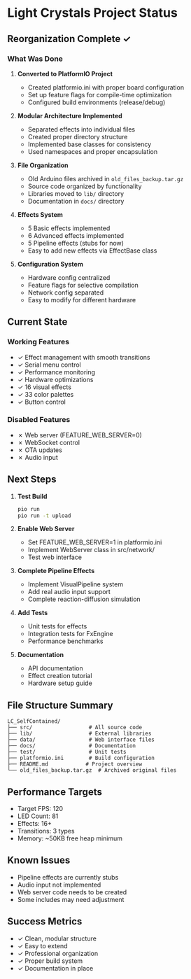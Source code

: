 # Light Crystals Project Status

## Reorganization Complete ✓

### What Was Done

1. **Converted to PlatformIO Project**
   - Created platformio.ini with proper board configuration
   - Set up feature flags for compile-time optimization
   - Configured build environments (release/debug)

2. **Modular Architecture Implemented**
   - Separated effects into individual files
   - Created proper directory structure
   - Implemented base classes for consistency
   - Used namespaces and proper encapsulation

3. **File Organization**
   - Old Arduino files archived in `old_files_backup.tar.gz`
   - Source code organized by functionality
   - Libraries moved to `lib/` directory
   - Documentation in `docs/` directory

4. **Effects System**
   - 5 Basic effects implemented
   - 6 Advanced effects implemented
   - 5 Pipeline effects (stubs for now)
   - Easy to add new effects via EffectBase class

5. **Configuration System**
   - Hardware config centralized
   - Feature flags for selective compilation
   - Network config separated
   - Easy to modify for different hardware

## Current State

### Working Features
- ✓ Effect management with smooth transitions
- ✓ Serial menu control
- ✓ Performance monitoring
- ✓ Hardware optimizations
- ✓ 16 visual effects
- ✓ 33 color palettes
- ✓ Button control

### Disabled Features
- ✗ Web server (FEATURE_WEB_SERVER=0)
- ✗ WebSocket control
- ✗ OTA updates
- ✗ Audio input

## Next Steps

1. **Test Build**
   ```bash
   pio run
   pio run -t upload
   ```

2. **Enable Web Server**
   - Set FEATURE_WEB_SERVER=1 in platformio.ini
   - Implement WebServer class in src/network/
   - Test web interface

3. **Complete Pipeline Effects**
   - Implement VisualPipeline system
   - Add real audio input support
   - Complete reaction-diffusion simulation

4. **Add Tests**
   - Unit tests for effects
   - Integration tests for FxEngine
   - Performance benchmarks

5. **Documentation**
   - API documentation
   - Effect creation tutorial
   - Hardware setup guide

## File Structure Summary

```
LC_SelfContained/
├── src/                  # All source code
├── lib/                  # External libraries
├── data/                 # Web interface files
├── docs/                 # Documentation
├── test/                 # Unit tests
├── platformio.ini        # Build configuration
├── README.md            # Project overview
└── old_files_backup.tar.gz  # Archived original files
```

## Performance Targets

- Target FPS: 120
- LED Count: 81
- Effects: 16+
- Transitions: 3 types
- Memory: ~50KB free heap minimum

## Known Issues

- Pipeline effects are currently stubs
- Audio input not implemented
- Web server code needs to be created
- Some includes may need adjustment

## Success Metrics

- ✓ Clean, modular structure
- ✓ Easy to extend
- ✓ Professional organization
- ✓ Proper build system
- ✓ Documentation in place